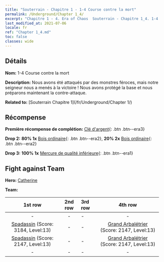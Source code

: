 ```yaml
---
title: "Souterrain - Chapitre 1 - 1-4 Course contre la mort"
permalink: /Underground/Chapter 1_4/
excerpt: "Chapitre 1 - 4. Era of Chaos  Souterrain - Chapitre 1_4. 1-4 Course contre la mort"
last_modified_at: 2021-07-06
locale: fr
ref: "Chapter 1_4.md"
toc: false
classes: wide
---
```


## Détails

 **Nom:** 1-4 Course contre la mort

 **Description:** Nous avons été attaqués par des monstres féroces, mais notre seigneur nous a menés à la victoire ! Nous avons protégé la base et nous préparons maintenant la contre-attaque.

 **Related to:** [Souterrain Chapitre 1](/fr/Underground/Chapter 1/)

## Récompense

 **Première récompense de complétion:** [Clé d'argent](/ItemsFR/con_693/){: .btn .btn--era3}

 **Drop 2:** **80% 1x** [Bois ordinaire](/ItemsFR/mat_7/){: .btn .btn--era2}, **20% 2x** [Bois ordinaire](/ItemsFR/mat_7/){: .btn .btn--era2}

 **Drop 3:** **100% 1x** [Mercure de qualité inférieure](/ItemsFR/mat_2/){: .btn .btn--era1}


## Fight against Team
 **Hero:** [Catherine](/fr/heroes/Catherine/)

 **Team:**


  | 1st row | 2nd row | 3rd row | 4th row |
  |:----:|:----:|:----|:----:|
  | - | - | - | - |
  | [Spadassin](/fr/units/Swordsman/) (Score: 3184, Level:13)  | - | - | [Grand Arbalétrier](/fr/units/Marksman/) (Score: 2147, Level:13)  |
  | [Spadassin](/fr/units/Swordsman/) (Score: 2147, Level:13)  | - | - | [Grand Arbalétrier](/fr/units/Marksman/) (Score: 2147, Level:13)  |
  | - | - | - | - |


